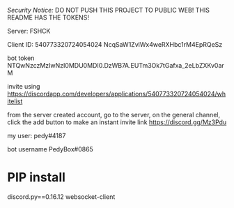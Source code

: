 *Security Notice:* DO NOT PUSH THIS PROJECT TO PUBLIC WEB! THIS README HAS THE TOKENS!

Server: FSHCK

Client ID: 540773320724054024
NcqSaW1ZvlWx4weRXHbc1rM4EpRQeSz

bot token
NTQwNzczMzIwNzI0MDU0MDI0.DzWB7A.EUTm3Ok7tGafxa_2eLbZXKv0arM

invite using https://discordapp.com/developers/applications/540773320724054024/whitelist

from the server created account, go to the server, on the general channel, click the add button to make an instant invite link
https://discord.gg/Mz3Pdu

my user:
pedy#4187

bot username
PedyBox#0865


# PIP install
discord.py==0.16.12
websocket-client

